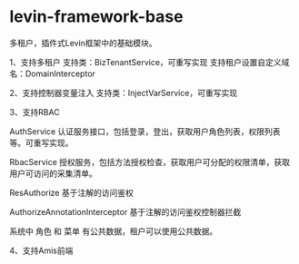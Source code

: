 # levin-framework-base

多租户，插件式Levin框架中的基础模块。

1、支持多租户
   支持类：BizTenantService，可重写实现
   支持租户设置自定义域名：DomainInterceptor 
  
2、支持控制器变量注入
   支持类：InjectVarService，可重写实现   
   
3、支持RBAC

   AuthService 认证服务接口，包括登录，登出，获取用户角色列表，权限列表等。可重写实现。   
   
   RbacService 授权服务，包括方法授权检查，获取用户可分配的权限清单，获取用户可访问的采集清单。
   
   ResAuthorize 基于注解的访问鉴权
   
   AuthorizeAnnotationInterceptor 基于注解的访问鉴权控制器拦截
   
   
   系统中 角色 和 菜单 有公共数据，租户可以使用公共数据。
   
   
4、支持Amis前端
      
      